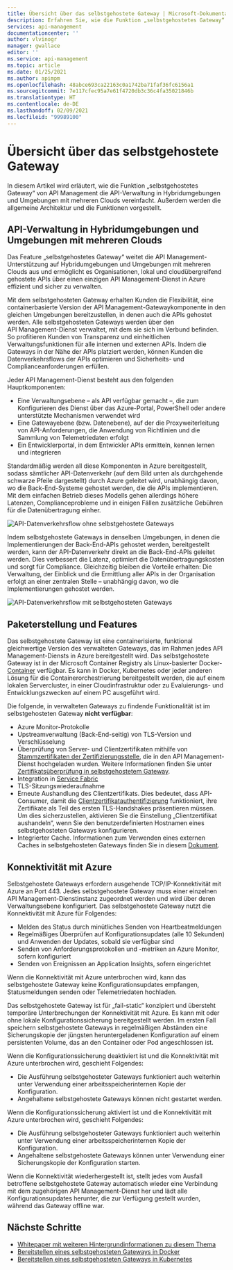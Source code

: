```yaml
---
title: Übersicht über das selbstgehostete Gateway | Microsoft-Dokumentation
description: Erfahren Sie, wie die Funktion „selbstgehostetes Gateway“ von Azure API Management Organisationen beim Verwalten von APIs in Hybridumgebungen und Umgebungen mit mehreren Clouds unterstützt.
services: api-management
documentationcenter: ''
author: vlvinogr
manager: gwallace
editor: ''
ms.service: api-management
ms.topic: article
ms.date: 01/25/2021
ms.author: apimpm
ms.openlocfilehash: 48abce693ca22163c0a1742ba71faf36fc6156a1
ms.sourcegitcommit: 7e117cfec95a7e61f4720db3c36c4fa35021846b
ms.translationtype: HT
ms.contentlocale: de-DE
ms.lasthandoff: 02/09/2021
ms.locfileid: "99989100"
---
```

# <a name="self-hosted-gateway-overview"></a>Übersicht über das selbstgehostete Gateway

In diesem Artikel wird erläutert, wie die Funktion „selbstgehostetes Gateway“ von API Management die API-Verwaltung in Hybridumgebungen und Umgebungen mit mehreren Clouds vereinfacht. Außerdem werden die allgemeine Architektur und die Funktionen vorgestellt.

## <a name="hybrid-and-multi-cloud-api-management"></a>API-Verwaltung in Hybridumgebungen und Umgebungen mit mehreren Clouds

Das Feature „selbstgehostetes Gateway“ weitet die API Management-Unterstützung auf Hybridumgebungen und Umgebungen mit mehreren Clouds aus und ermöglicht es Organisationen, lokal und cloudübergreifend gehostete APIs über einen einzigen API Management-Dienst in Azure effizient und sicher zu verwalten.

Mit dem selbstgehosteten Gateway erhalten Kunden die Flexibilität, eine containerbasierte Version der API Management-Gatewaykomponente in den gleichen Umgebungen bereitzustellen, in denen auch die APIs gehostet werden. Alle selbstgehosteten Gateways werden über den API Management-Dienst verwaltet, mit dem sie sich im Verbund befinden. So profitieren Kunden von Transparenz und einheitlichen Verwaltungsfunktionen für alle internen und externen APIs. Indem die Gateways in der Nähe der APIs platziert werden, können Kunden die Datenverkehrsflows der APIs optimieren und Sicherheits- und Complianceanforderungen erfüllen.

Jeder API Management-Dienst besteht aus den folgenden Hauptkomponenten:

-   Eine Verwaltungsebene – als API verfügbar gemacht –, die zum Konfigurieren des Dienst über das Azure-Portal, PowerShell oder andere unterstützte Mechanismen verwendet wird
-   Eine Gatewayebene (bzw. Datenebene), auf der die Proxyweiterleitung von API-Anforderungen, die Anwendung von Richtlinien und die Sammlung von Telemetriedaten erfolgt
-   Ein Entwicklerportal, in dem Entwickler APIs ermitteln, kennen lernen und integrieren

Standardmäßig werden all diese Komponenten in Azure bereitgestellt, sodass sämtlicher API-Datenverkehr (auf dem Bild unten als durchgehende schwarze Pfeile dargestellt) durch Azure geleitet wird, unabhängig davon, wo die Back-End-Systeme gehostet werden, die die APIs implementieren. Mit dem einfachen Betrieb dieses Modells gehen allerdings höhere Latenzen, Complianceprobleme und in einigen Fällen zusätzliche Gebühren für die Datenübertragung einher.

![API-Datenverkehrsflow ohne selbstgehostete Gateways](media/self-hosted-gateway-overview/without-gateways.png)

Indem selbstgehostete Gateways in denselben Umgebungen, in denen die Implementierungen der Back-End-APIs gehostet werden, bereitgestellt werden, kann der API-Datenverkehr direkt an die Back-End-APIs geleitet werden. Dies verbessert die Latenz, optimiert die Datenübertragungskosten und sorgt für Compliance. Gleichzeitig bleiben die Vorteile erhalten: Die Verwaltung, der Einblick und die Ermittlung aller APIs in der Organisation erfolgt an einer zentralen Stelle – unabhängig davon, wo die Implementierungen gehostet werden.

![API-Datenverkehrsflow mit selbstgehosteten Gateways](media/self-hosted-gateway-overview/with-gateways.png)

## <a name="packaging-and-features"></a>Paketerstellung und Features

Das selbstgehostete Gateway ist eine containerisierte, funktional gleichwertige Version des verwalteten Gateways, das im Rahmen jedes API Management-Diensts in Azure bereitgestellt wird. Das selbstgehostete Gateway ist in der Microsoft Container Registry als Linux-basierter Docker-[Container](https://aka.ms/apim/sputnik/dhub) verfügbar. Es kann in Docker, Kubernetes oder jeder anderen Lösung für die Containerorchestrierung bereitgestellt werden, die auf einem lokalen Servercluster, in einer Cloudinfrastruktur oder zu Evaluierungs- und Entwicklungszwecken auf einem PC ausgeführt wird.

Die folgende, in verwalteten Gateways zu findende Funktionalität ist im selbstgehosteten Gateway **nicht verfügbar**:

- Azure Monitor-Protokolle
- Upstreamverwaltung (Back-End-seitig) von TLS-Version und Verschlüsselung
- Überprüfung von Server- und Clientzertifikaten mithilfe von [Stammzertifikaten der Zertifizierungsstelle](api-management-howto-ca-certificates.md), die in den API Management-Dienst hochgeladen wurden. Weitere Informationen finden Sie unter [Zertifikatsüberprüfung in selbstgehostetem Gateway](api-management-howto-mutual-certificates-for-clients.md#certificate-validation-in-self-hosted-gateway).
- Integration in [Service Fabric](../service-fabric/service-fabric-api-management-overview.md)
- TLS-Sitzungswiederaufnahme
- Erneute Aushandlung des Clientzertifikats. Dies bedeutet, dass API-Consumer, damit die [Clientzertifikatauthentifizierung](api-management-howto-mutual-certificates-for-clients.md) funktioniert, ihre Zertifikate als Teil des ersten TLS-Handshakes präsentieren müssen. Um dies sicherzustellen, aktivieren Sie die Einstellung „Clientzertifikat aushandeln“, wenn Sie den benutzerdefinierten Hostnamen eines selbstgehosteten Gateways konfigurieren.
- Integrierter Cache. Informationen zum Verwenden eines externen Caches in selbstgehosteten Gateways finden Sie in diesem [Dokument](api-management-howto-cache-external.md).

## <a name="connectivity-to-azure"></a>Konnektivität mit Azure

Selbstgehostete Gateways erfordern ausgehende TCP/IP-Konnektivität mit Azure an Port 443. Jedes selbstgehostete Gateway muss einer einzelnen API Management-Dienstinstanz zugeordnet werden und wird über deren Verwaltungsebene konfiguriert. Das selbstgehostete Gateway nutzt die Konnektivität mit Azure für Folgendes:

-   Melden des Status durch minütliches Senden von Heartbeatmeldungen
-   Regelmäßiges Überprüfen auf Konfigurationsupdates (alle 10 Sekunden) und Anwenden der Updates, sobald sie verfügbar sind
-   Senden von Anforderungsprotokollen und -metriken an Azure Monitor, sofern konfiguriert
-   Senden von Ereignissen an Application Insights, sofern eingerichtet

Wenn die Konnektivität mit Azure unterbrochen wird, kann das selbstgehostete Gateway keine Konfigurationsupdates empfangen, Statusmeldungen senden oder Telemetriedaten hochladen.

Das selbstgehostete Gateway ist für „fail-static“ konzipiert und übersteht temporäre Unterbrechungen der Konnektivität mit Azure. Es kann mit oder ohne lokale Konfigurationssicherung bereitgestellt werden. Im ersten Fall speichern selbstgehostete Gateways in regelmäßigen Abständen eine Sicherungskopie der jüngsten heruntergeladenen Konfiguration auf einem persistenten Volume, das an den Container oder Pod angeschlossen ist.

Wenn die Konfigurationssicherung deaktiviert ist und die Konnektivität mit Azure unterbrochen wird, geschieht Folgendes:

-   Die Ausführung selbstgehosteter Gateways funktioniert auch weiterhin unter Verwendung einer arbeitsspeicherinternen Kopie der Konfiguration.
-   Angehaltene selbstgehostete Gateways können nicht gestartet werden.

Wenn die Konfigurationssicherung aktiviert ist und die Konnektivität mit Azure unterbrochen wird, geschieht Folgendes:

-   Die Ausführung selbstgehosteter Gateways funktioniert auch weiterhin unter Verwendung einer arbeitsspeicherinternen Kopie der Konfiguration.
-   Angehaltene selbstgehostete Gateways können unter Verwendung einer Sicherungskopie der Konfiguration starten.

Wenn die Konnektivität wiederhergestellt ist, stellt jedes vom Ausfall betroffene selbstgehostete Gateway automatisch wieder eine Verbindung mit dem zugehörigen API Management-Dienst her und lädt alle Konfigurationsupdates herunter, die zur Verfügung gestellt wurden, während das Gateway offline war.

## <a name="next-steps"></a>Nächste Schritte

-   [Whitepaper mit weiteren Hintergrundinformationen zu diesem Thema](https://aka.ms/hybrid-and-multi-cloud-api-management)
-   [Bereitstellen eines selbstgehosteten Gateways in Docker](how-to-deploy-self-hosted-gateway-docker.md)
-   [Bereitstellen eines selbstgehosteten Gateways in Kubernetes](how-to-deploy-self-hosted-gateway-kubernetes.md)

